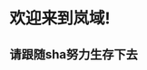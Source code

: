 # 欢迎来到岚域!
## 请跟随sha努力生存下去



<!--stackedit_data:
eyJoaXN0b3J5IjpbMzI1ODg2NTEzLDQ5NTExNDc5Niw5OTU0OT
U1NDFdfQ==
-->
